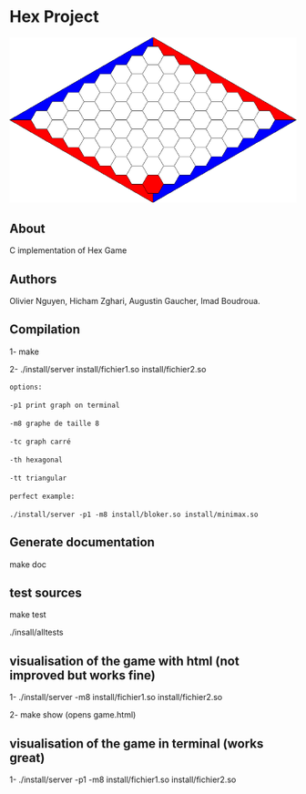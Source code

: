 Hex Project
=====================

![alt text,30%](doc/logo.png)

About
-------------------
C implementation of Hex Game


Authors
-------------------
Olivier Nguyen, Hicham Zghari, Augustin Gaucher, Imad Boudroua.


Compilation
-------------------
1- make

2- ./install/server install/fichier1.so install/fichier2.so

    options:

    -p1 print graph on terminal

    -m8 graphe de taille 8 

    -tc graph carré

    -th hexagonal

    -tt triangular

    perfect example:

    ./install/server -p1 -m8 install/bloker.so install/minimax.so 


Generate documentation
-------------------

make doc



test sources
-------------------

make test

./insall/alltests

visualisation of the game with html (not improved but works fine)
-------------------

1- ./install/server -m8 install/fichier1.so install/fichier2.so

2- make show    (opens game.html)

visualisation of the game in terminal (works great)
-------------------

1- ./install/server -p1 -m8 install/fichier1.so install/fichier2.so


